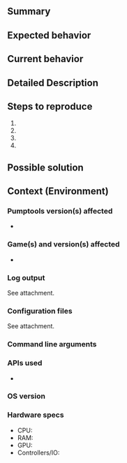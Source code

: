 ## Summary
<!--- Provide a general summary of the issue in the Title above -->

## Expected behavior
<!--- Tell us what you expected to happen -->

## Current behavior
<!--- Tell us what happened instead of the expected behavior -->

## Detailed Description
<!--- Provide a detailed description of the issue. Include links to screenshots or videos if necessary -->

## Steps to reproduce
<!--- Provide a detailed step by step description how to reproduce this issue -->
1.
2.
3.
4.

## Possible solution
<!--- Not obligatory, but suggest a fix/reason for the bug -->

## Context (Environment)
### Pumptools version(s) affected
* <!--- Add one or multiple versions as a bullet list. Get the git hash from the version file as well -->

### Game(s) and version(s) affected
* <!--- Add one or multiple game versions as a bullet list -->

### Log output
See attachment.
<!--- Provide log output as attachment. Make sure to censor sensitive data like usernames, home folder paths
or device names if necessary -->

### Configuration files
See attachment.
<!--- Provide any configuration files that you used, e.g. hook.conf. Make sure to censor sensitive data like
paths with user names -->

### Command line arguments
<!--- Provide how you run the game from the command line with any additional arguments that you provided. 
Also, provide any personal or altered scripts that you used. -->

### APIs used
* <!--- List all APIs you used as a bullet list, e.g. piuio-keyboard -->

### OS version
<!--- Provide the version of your distribution and kernel. Use the command uname -a for the latter -->

### Hardware specs
* CPU: <!--- Insert, e.g. Core i7 2600k 3.20ghz -->
* RAM: <!--- Insert, e.g. 16 GB -->
* GPU: <!--- Insert, e.g. Nvidia GeForce GTX 970, 4GB -->
* Controllers/IO: <!--- Insert, e.g. Cobalt Flux over USB -->

